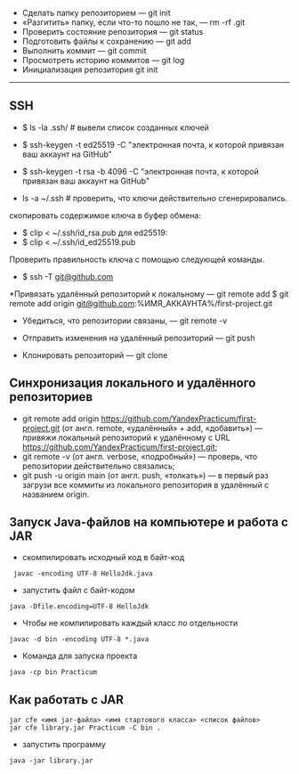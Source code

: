 * Сделать папку репозиторием — git init
* «Разгитить» папку, если что-то пошло не так, — rm -rf .git
* Проверить состояние репозитория — git status
* Подготовить файлы к сохранению — git add
* Выполнить коммит — git commit
* Просмотреть историю коммитов — git log
* Инициализация репозитория git init

---

## SSH
* $ ls -la .ssh/ # вывели список созданных ключей  
* $ ssh-keygen -t ed25519 -C "электронная почта, к которой привязан ваш аккаунт на GitHub"
* $ ssh-keygen -t rsa -b 4096 -C "электронная почта, к которой привязан ваш аккаунт на GitHub"

 * ls -a ~/.ssh # проверить, что ключи действительно сгенерировались.
 
  скопировать содержимое ключа в буфер обмена:
 * $ clip < ~/.ssh/id_rsa.pub
 для ed25519:
 * $ clip < ~/.ssh/id_ed25519.pub
 
 Проверить правильность ключа с помощью следующей команды.
 * $ ssh -T git@github.com
 
 
 *Привязать удалённый репозиторий к локальному — git remote add
 $ git remote add origin git@github.com:%ИМЯ_АККАУНТА%/first-project.git 
 
 * Убедиться, что репозитории связаны, — git remote -v
 * Отправить изменения на удалённый репозиторий — git push
 
 * Клонировать репозиторий — git clone
  
  
## Синхронизация локального и удалённого репозиториев

* git remote add origin https://github.com/YandexPracticum/first-project.git (от англ. remote, «удалённый» + add, «добавить») — привяжи локальный репозиторий к удалённому с URL https://github.com/YandexPracticum/first-project.git;
* git remote -v (от англ. verbose, «подробный») — проверь, что репозитории действительно связались;
* git push -u origin main (от англ. push, «толкать») — в первый раз загрузи все коммиты из локального репозитория в удалённый с названием origin.

## Запуск Java-файлов на компьютере и работа с JAR

* скомпилировать исходный код в байт-код  
~~~
 javac -encoding UTF-8 HelloJdk.java
~~~
*  запустить файл с байт-кодом
~~~
java -Dfile.encoding=UTF-8 HelloJdk
~~~
* Чтобы не компилировать каждый класс по отдельности
~~~
javac -d bin -encoding UTF-8 *.java 
~~~
* Команда для запуска проекта
~~~
java -cp bin Practicum 
~~~


## Как работать с JAR

~~~
jar cfe <имя jar-файла> <имя стартового класса> <список файлов> 
jar cfe library.jar Practicum -C bin .
~~~

*  запустить программу
~~~
java -jar library.jar 
~~~
